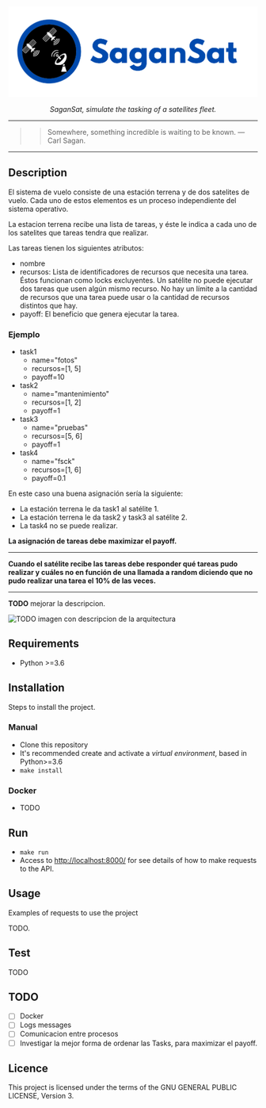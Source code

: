 <p align="center">
  <a href="https://github.com/nahuelbrandan/SaganSat"><img src="./resources/img/SaganSat_banner.png" alt="SaganSat banner"></a>
</p>
<p align="center">
    <em>SaganSat, simulate the tasking of a satellites fleet.</em>
</p>

---
>> Somewhere, something incredible is waiting to be known. ― Carl Sagan.
---


## Description

El sistema de vuelo consiste de una estación terrena y de dos satelites de vuelo. Cada uno de estos elementos es un proceso independiente del sistema operativo.

La estacion terrena recibe una lista de tareas, y éste le indica a cada uno de los satelites que tareas tendra que realizar.

Las tareas tienen los siguientes atributos:
- nombre
- recursos: Lista de identificadores de recursos que necesita una tarea. Éstos funcionan
como locks excluyentes. Un satélite no puede ejecutar dos tareas que usen algún mismo
recurso. No hay un límite a la cantidad de recursos que una tarea puede usar o la cantidad
de recursos distintos que hay.
- payoff: El beneficio que genera ejecutar la tarea.

### Ejemplo

* task1
  * name="fotos"
  * recursos=[1, 5]
  * payoff=10
* task2
  * name="mantenimiento"
  * recursos=[1, 2]
  * payoff=1
* task3
  * name="pruebas" 
  * recursos=[5, 6]
  * payoff=1
* task4
  * name="fsck"
  * recursos=[1, 6]
  * payoff=0.1

En este caso una buena asignación sería la siguiente:

- La estación terrena le da task1 al satélite 1.
- La estación terrena le da task2 y task3 al satélite 2.
- La task4 no se puede realizar.

**La asignación de tareas debe maximizar el payoff.**

---

**Cuando el satélite recibe las tareas debe responder qué tareas pudo realizar y cuáles no en función
de una llamada a random diciendo que no pudo realizar una tarea el 10% de las veces.**

---

**TODO** mejorar la descripcion.

![TODO imagen con descripcion de la arquitectura]()

## Requirements

* Python >=3.6

## Installation

Steps to install the project.

### Manual
* Clone this repository
* It's recommended create and activate a *virtual environment*, based in Python>=3.6
* `make install`

### Docker

* TODO

## Run

* `make run`
* Access to [http://localhost:8000/](http://localhost:8000/) for see details of how to make requests to the API.

## Usage

Examples of requests to use the project

TODO. 

## Test

TODO

## TODO

* [ ] Docker
* [ ] Logs messages
* [ ] Comunicacion entre procesos
* [ ] Investigar la mejor forma de ordenar las Tasks, para maximizar el payoff.

## Licence

This project is licensed under the terms of the GNU GENERAL PUBLIC LICENSE, Version 3.
